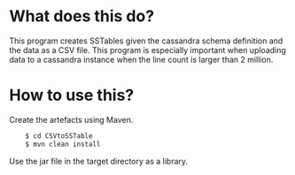# What does this do?

This program creates SSTables given the cassandra schema definition and the data as a CSV file. This program is especially important when uploading data to a cassandra instance when the line count is larger than 2 million.

# How to use this?

Create the artefacts using Maven.
```sh
    $ cd CSVtoSSTable
    $ mvn clean install
```
Use the jar file in the target directory as a library.
